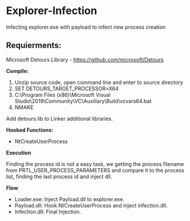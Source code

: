 # Explorer-Infection
Infecting explorer.exe with payload to infect new process creation

## Requierments:
Microsoft Detours Library - https://github.com/microsoft/Detours

**Compile:**
1. Unzip source code, open command line and enter to source directory
2. SET DETOURS_TARGET_PROCESSOR=X64
3. C:\Program Files (x86)\Microsoft Visual Studio\2019\Community\VC\Auxiliary\Build\vcvars64.bat
4. NMAKE

Add detours.lib to Linker additional libraries.

**Hooked Functions:**
- NtCreateUserProcess <br>

**Execution**

Finding the process id is not a easy task, we getting the process filename from PRTL_USER_PROCESS_PARAMETERS and compare it to the process list, finding the last process id and inject dll.

**Flow**
- Loader.exe: Inject Payload.dll to explorer.exe.
- Payload.dll: Hook NtCreateUserProcess and inject infection.dll.
- Infection.dll: Final Injection.

